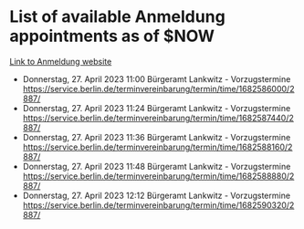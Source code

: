 # List of available Anmeldung appointments as of $NOW
[Link to Anmeldung website](https://service.berlin.de/terminvereinbarung/termin/tag.php?termin=1&anliegen[]=120686&dienstleisterlist=122210,122217,327316,122219,327312,122227,327314,122231,327346,122243,327348,122254,122252,329742,122260,329745,122262,329748,122271,327278,122273,327274,122277,327276,330436,122280,327294,122282,327290,122284,327292,122291,327270,122285,327266,122286,327264,122296,327268,150230,329760,122297,327286,122294,327284,122312,329763,122314,329775,122304,327330,122311,327334,122309,327332,317869,122281,327352,122279,329772,122283,122276,327324,122274,327326,122267,329766,122246,327318,122251,327320,122257,327322,122208,327298,122226,327300&herkunft=http%3A%2F%2Fservice.berlin.de%2Fdienstleistung%2F120686%2F)
- Donnerstag, 27. April 2023 11:00 Bürgeramt Lankwitz - Vorzugstermine https://service.berlin.de/terminvereinbarung/termin/time/1682586000/2887/
- Donnerstag, 27. April 2023 11:24 Bürgeramt Lankwitz - Vorzugstermine https://service.berlin.de/terminvereinbarung/termin/time/1682587440/2887/
- Donnerstag, 27. April 2023 11:36 Bürgeramt Lankwitz - Vorzugstermine https://service.berlin.de/terminvereinbarung/termin/time/1682588160/2887/
- Donnerstag, 27. April 2023 11:48 Bürgeramt Lankwitz - Vorzugstermine https://service.berlin.de/terminvereinbarung/termin/time/1682588880/2887/
- Donnerstag, 27. April 2023 12:12 Bürgeramt Lankwitz - Vorzugstermine https://service.berlin.de/terminvereinbarung/termin/time/1682590320/2887/
